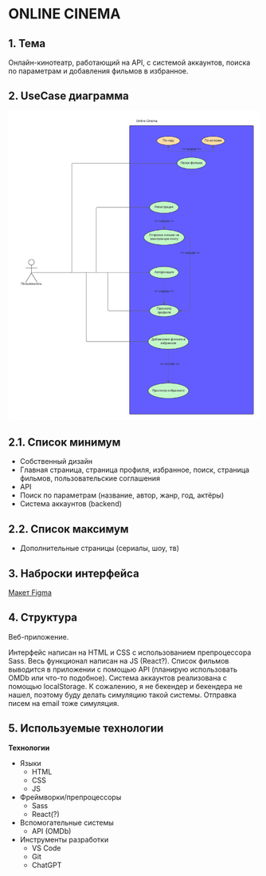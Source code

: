 # ONLINE CINEMA

## 1. Тема

Онлайн-кинотеатр, работающий на API, с системой аккаунтов, поиска по параметрам и добавления фильмов в избранное.

## 2. UseCase диаграмма

![alt text](diagram/diagram.png)

## 2.1. Список минимум

- Собственный дизайн
- Главная страница, страница профиля, избранное, поиск, страница фильмов, пользовательские соглашения
- API
- Поиск по параметрам (название, автор, жанр, год, актёры)
- Система аккаунтов (backend)

## 2.2. Список максимум

- Дополнительные страницы (сериалы, шоу, тв)

## 3. Наброски интерфейса

[Макет Figma](https://www.figma.com/design/opyonlszo7nyrKcpUAXVQQ/online-cinema?node-id=0-1&node-type=CANVAS&t=WlKQiCnbtIMWrW68-0)

## 4. Структура

Веб-приложение.

Интерфейс написан на HTML и CSS с использованием препроцессора Sass.
Весь функционал написан на JS (React?). Список фильмов выводится в приложении с помощью API (планирую использовать OMDb или что-то подобное).
Система аккаунтов реализована с помощью localStorage. К сожалению, я не бекендер и бекендера не нашел, поэтому буду делать симуляцию такой системы.
Отправка писем на email тоже симуляция.

## 5. Используемые технологии

**Технологии**
- Языки
	- HTML
	- CSS
	- JS
- Фреймворки/препроцессоры
	- Sass
	- React(?)
- Вспомогательные системы
	- API (OMDb)
- Инструменты разработки
	- VS Code
	- Git
	- ChatGPT






